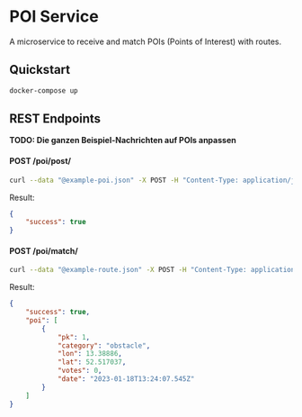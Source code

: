 # POI Service

A microservice to receive and match POIs (Points of Interest) with routes.

## Quickstart

```bash
docker-compose up
```

## REST Endpoints


**TODO: Die ganzen Beispiel-Nachrichten auf POIs anpassen**


#### POST /poi/post/

```bash
curl --data "@example-poi.json" -X POST -H "Content-Type: application/json" http://localhost/production/poi-service/poi/post/
```
Result:
```json
{
    "success": true
}
```

#### POST /poi/match/

```bash
curl --data "@example-route.json" -X POST -H "Content-Type: application/json" http://localhost/production/poi-service/poi/match/
```
Result:
```json
{
    "success": true,
    "poi": [
        {
            "pk": 1,
            "category": "obstacle",
            "lon": 13.38886,
            "lat": 52.517037,
            "votes": 0,
            "date": "2023-01-18T13:24:07.545Z"
        }
    ]
}
```
